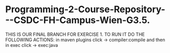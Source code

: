 # Programming-2-Course-Repository---CSDC-FH-Campus-Wien-G3.5.

THIS IS OUR FINAL BRANCH FOR EXERCISE 1. TO RUN IT DO THE FOLLOWING ACTIONS: in maven plugins click -> compiler:compile and then in exec click -> exec:java 
